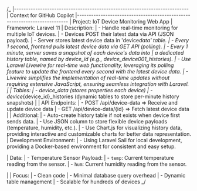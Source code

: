 /\_
|--------------------------------------------------------------------------
| Context for GitHub Copilot
|--------------------------------------------------------------------------
| Project: IoT Device Monitoring Web App
| Framework: Laravel 11
| Description:
| - Handle real-time monitoring for multiple IoT devices.
| - Devices POST their latest data via API (JSON payload).
| - Server stores latest device data in 'device*data' table.
| - Every 1 second, frontend pulls latest device data via GET API (polling).
| - Every 1 minute, server saves a snapshot of each device's data into
| a dedicated history table, named by device_id (e.g., device_device001_histories).
| - Use Laravel Livewire for real-time web functionality, leveraging its polling feature to update the frontend every second with the latest device data.
| - Livewire simplifies the implementation of real-time updates without requiring extensive JavaScript, ensuring seamless integration with Laravel.
|
| Tables:
| - device_data (stores properties each device)
| - device*{device_id}\_histories (dynamic tables to store per-minute history snapshots)
|
| API Endpoints:
| - POST /api/device-data => Receive and update device data
| - GET /api/device-data/{id} => Fetch latest device data
|
| Additional:
| - Auto-create history table if not exists when device first sends data.
| - Use JSON column to store flexible device payloads (temperature, humidity, etc.).
| - Use Chart.js for visualizing history data, providing interactive and customizable charts for better data representation.
| Development Environment:
| - Using Laravel Sail for local development, providing a Docker-based environment for consistent and easy setup.

| Data:
| - Temperature Sensor Payload:
| - `temp`: Current temperature reading from the sensor.
| - `hum`: Current humidity reading from the sensor.

|
| Focus:
| - Clean code
| - Minimal database query overhead
| - Dynamic table management
| - Scalable for hundreds of devices
\_/
